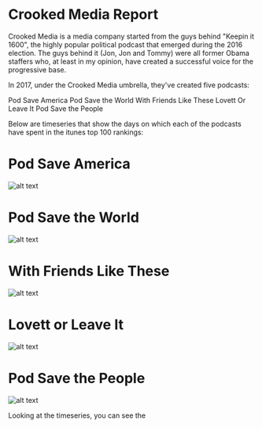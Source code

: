 # Crooked Media Report

Crooked Media is a media company started from the guys behind "Keepin it 1600", the highly popular political
podcast that emerged during the 2016 election.  The guys behind it (Jon, Jon and Tommy) were all former
Obama staffers who, at least in my opinion, have created a successful voice for the progressive base.

In 2017, under the Crooked Media umbrella, they've created five podcasts:

Pod Save America
Pod Save the World
With Friends Like These
Lovett Or Leave It
Pod Save the People

Below are timeseries that show the days on which each of the podcasts have spent in the itunes top 100 rankings:

# Pod Save America
![alt text](https://github.com/jsaliani92/Itunes-Podcast-Chart-Analysis/blob/master/Images/Crooked_Media/Output/Timelines/Long_Time_Line_Pod%20Save%20America.png)
# Pod Save the World
![alt text](https://github.com/jsaliani92/Itunes-Podcast-Chart-Analysis/blob/master/Images/Crooked_Media/Output/Timelines/Long_Time_Line_Pod%20Save%20the%20World.png)
# With Friends Like These
![alt text](https://github.com/jsaliani92/Itunes-Podcast-Chart-Analysis/blob/master/Images/Crooked_Media/Output/Timelines/Long_Time_Line_With%20Friends%20Like%20These.png)
# Lovett or Leave It
![alt text](https://github.com/jsaliani92/Itunes-Podcast-Chart-Analysis/blob/master/Images/Crooked_Media/Output/Timelines/Long_Time_Line_Lovett%20or%20Leave%20It.png)
# Pod Save the People
![alt text](https://github.com/jsaliani92/Itunes-Podcast-Chart-Analysis/blob/master/Images/Crooked_Media/Output/Timelines/Long_Time_Line_Pod%20Save%20the%20People.png)

Looking at the timeseries, you can see the 




